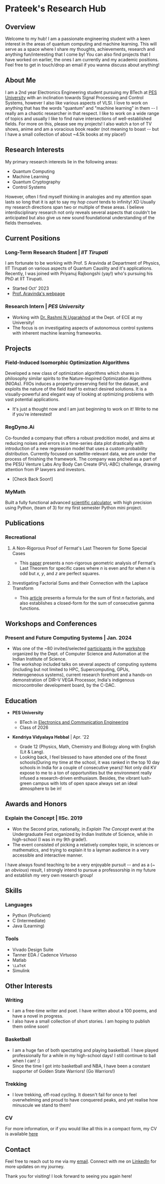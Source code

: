 # __Prateek's Research Hub__

## Overview

Welcome to my hub! I am a passionate engineering student with a keen interest in the areas of quantum computing and machine learning. This will serve as a space where I share my thoughts, achievements, research and anything fun/interesting that I come by! You can also find projects that I have worked on earlier, the ones I am currently and my academic positions. Feel free to get in touch/drop an email if you wanna discuss about anything! 

## About Me

I am a 2nd year Electronics Engineering student pursuing my BTech at [PES University](https://pes.edu) with an inclination towards Signal Processing and Control Systems, however I also like various aspects of VLSI. I love to work on anything that has the words "quantum" and "machine learning" in them -- I really am a chaotic researcher in that respect. I like to work on a wide range of topics and usually I like to find naive intersections of well-established fields. For more on this, please see my projects! I also watch a ton of TV shows, anime and am a voracious book reader (not meaning to boast -- but I have a small collection of about ~4.5k books at my place!)

## Research Interests

My primary research interests lie in the following areas:

- Quantum Computing
- Machine Learning
- Quantum Cryptography
- Control Systems

However, often I find myself thinking in analogies and my attention span lasts so long that it is apt to say my _hop count_ tends to infinity! XD
Usually my research directions span two or multiple of these areas. I believe interdisciplinary research not only reveals several aspects that couldn't be anticipated but also give us new sound foundational understanding of the fields themselves.

## Current Positions

### __Long-Term Research Student__ | _IIT Tirupati_

I am fortunate to be working with Prof. S Aravinda at Department of Physics, IIT Tirupati on various aspects of Quantum Causlity and it's applications. Recently, I was joined with Priyanuj Rajbongshi (yay!) who's pursuing his PhD at IIT Tirupati. 

- Started Oct' 2023
- [Prof. Aravinda's webpage](https://www.quantaravinda.com/)


### __Research Intern__ | _PES University_ 

- Working with [Dr. Rashmi N Ugarakhod](https://scholar.google.com/citations?user=vUzJA6MAAAAJ&hl=en) at the Dept. of ECE at my University!
- The focus is on investigating aspects of autonomous control systems with inherent machine learning frameworks.  

## Projects

###  __Field-Induced Isomorphic Optimization Algorithms__

Developed a new class of optimization algorithms which shares in philosophy similar spirits to the Nature-Inspired Optimization Algorithms (NIOAs). FIIOs induces a property-preserving field for the dataset, and exploits the nature of the field itself to extract desired solutions. It is a visually-powerful and elegant way of looking at optimizing problems with vast potential applications.

- It's just a thought now and I am just beginning to work on it! Write to me if you're interested!

###  __RegDyno.Ai__

Co-founded a company that offers a robust predcition model, and aims at reducing noises and errors in a time-series data plot drastically with introduction of a new regression model that uses a custom probability distribution. Currently focused on satellite-relevant data, we are under the process of finishing the framework. The company was pitched as a part of the PESU Venture Labs Any Body Can Create (PVL-ABC) challenge, drawing attention from IP lawyers and investors.

- [Check Back Soon!]

### __MyMath__

Built a fully functional advanced [scientific calculator](https://github.com/psykick05/MyMath), with high precision using Python, (team of 3) for my first semester Python mini project.

## Publications

### Recreational 

1. A Non-Rigorous Proof of Fermat's Last Theorem for Some Special Cases
   - This [paper](http://dx.doi.org/10.13140/RG.2.2.28449.38242) presents a non-rigorous geometric analysis of Fermat's Last Theorem for specific cases where _n_ is even and for when _n_ is odd but _x_, _y_, and _z_ are          perfect squares.

2. Investigating Factorial Sums and their Connection with the Laplace Transform
   - This [article](http://dx.doi.org/10.13140/RG.2.2.19396.40329) presents a formula for the sum of first _n_ factorials, and also establishes a closed-form for the sum of consecutive gamma functions.

## Workshops and Conferences

### __Present and Future Computing Systems__ | Jan. 2024

- Was one of the ~80 invited/selected [participants](https://www.csa.iisc.ac.in/~skmandal/data/final_list_of_attendees.pdf) in the [workshop](https://www.csa.iisc.ac.in/~skmandal/Outreach.html) organized by the Dept. of Computer Science and Automation at the Indian Institute of Science. 
- The workshop included talks on several aspects of computing systems (including but not limited to HPC, Supercomputing, GPUs, Heterogeneous systems), current research forefront and a hands-on demonstration of DIR–V VEGA Processor, India's indigenous microcontroller development board, by the C-DAC.

  
## Education

- **PES University**
  - BTech in [Electronics and Communication Engineering](https://ec.pes.edu)
  - Class of 2026

- **Kendriya Vidyalaya Hebbal** | Apr. '22
  - Grade 12 (Physics, Math, Chemistry and Biology along with English (Lit & Lang).
  - Looking back, I feel blessed to have attended one of the finest schools(During my time at the school, it was ranked in the top 10 day schools in India for a couple of consecutive years)! Not only did KV expose to me to a ton of opportunities but the environment really infused a research-driven enthusiasm. Besides, the vibrant lush-green campus with lots of open space always set an ideal atmosphere to be in!
 

## Awards and Honors

### __Explain the Concept__ | IISc. 2019

- Won the Second prize, nationally, in _Explain The Concept_ event at the Undergraduate Fest organized by Indian Institute of Science, while in high-school (I was in my 9th grade!).  
- The event consisted of picking a relatively complex topic, in sciences or mathematics, and trying to explain it to a layman audience in a very accessible and interactive manner.

I have always found teaching to be a very enjoyable pursuit -- and as a (~ an _obvious_) result, I strongly intend to pursue a professorship in my future and establish my very own research group!

## Skills

### Languages
- Python (Proficient)
- C (Intermediate)
- Java (Learning)

### Tools
- Vivado Design Suite
- Tanner EDA / Cadence Virtuoso
- Matlab
- `\LaTeX`
- Simulink

## Other Interests

### __Writing__
- I am a free-time writer and poet. I have written about a 100 poems, and have a novel in progress.
- I also have a small collection of short stories. I am hoping to publish them online soon!

### __Basketball__
- I am a huge fan of both spectating and playing basketball. I have played professionally for a while in my high-school days! I still continue to ball when I can! :)
- Since the time I got into basketball and NBA, I have been a constant supporter of Golden State Warriors! (Go Warriors!)

### __Trekking__
- I love trekking, off-road cycling. It doesn't fail for once to feel overwhelming and proud to have conquered peaks, and yet realise how minuscule we stand to them! 

### CV 

For more information, or if you would like all this in a compact form, my CV is available [here](https://drive.google.com/file/d/1r75BQf0KMmNlmdlMKo9Cx8dku4rOO5sR/view?usp=sharing) 

## Contact

Feel free to reach out to me via my [email](pkulkarni2425@gmail.com). Connect with me on [LinkedIn](https://www.linkedin.com/in/psykick05/) for more updates on my journey.


Thank you for visiting! I look forward to seeing you again here! 

